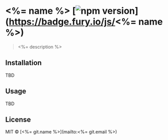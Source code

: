 # <%= name %> [![npm version](https://badge.fury.io/js/test.svg)](https://badge.fury.io/js/<%= name %>)

> <%= description %>

## Installation

TBD

## Usage

TBD

## License

MIT © [<%= git.name %>](mailto:<%= git.email %>)
